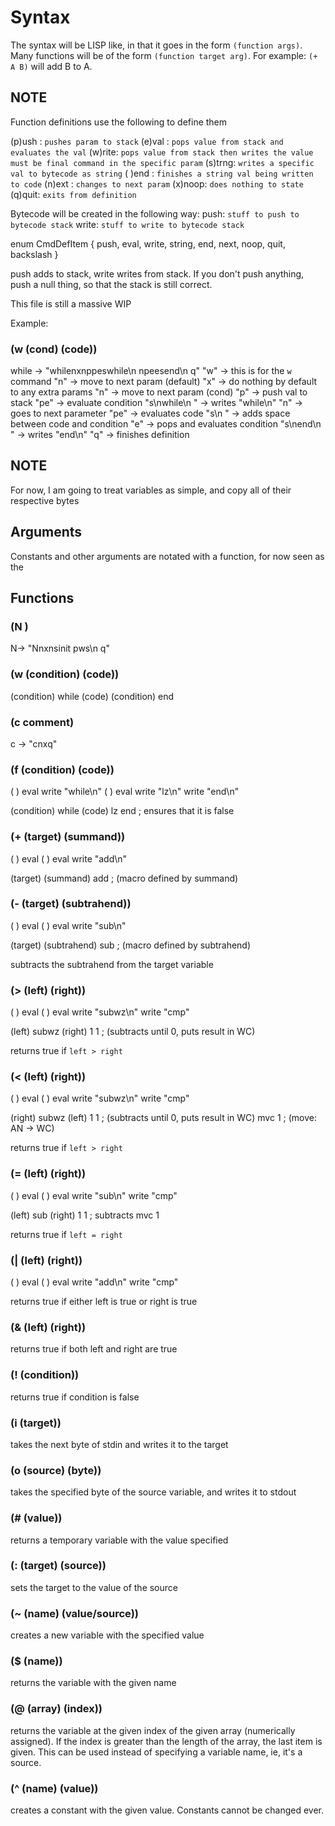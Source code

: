 # Syntax

The syntax will be LISP like, in that it goes in the form `(function args)`.
Many functions will be of the form `(function target arg)`.
For example: `(+ A B)` will add B to A.

## NOTE

Function definitions use the following to define them

(p)ush : `pushes param to stack`
(e)val : `pops value from stack
          and evaluates the val`
(w)rite: `pops value from stack
          then writes the value
          must be final command
          in the specific param`
(s)trng: `writes a specific val
          to bytecode as string`
( )end : `finishes a string val
          being written to code`
(n)ext : `changes to next param`
(x)noop: `does nothing to state`
(q)quit: `exits from definition`

Bytecode will be created in the following way:
push: `stuff to push to bytecode stack`
write: `stuff to write to bytecode stack`


enum CmdDefItem {
    push,
    eval,
    write,
    string,
    end,
    next,
    noop,
    quit,
    backslash
}

push adds to stack, write writes from stack. If you don't push anything, push a null thing, so that the stack is still correct.

This file is still a massive WIP

Example:
### (w (cond) (code))
while ->       "whilenxnppeswhile\n npeesend\n q"
"w"           -> this is for the `w` command
"n"           -> move to next param (default)
"x"           -> do nothing by default to any extra params
"n"           -> move to next param (cond)
"p"           -> push val to stack
"pe"          -> evaluate condition
"s\nwhile\n " -> writes "while\n"
"n"           -> goes to next parameter
"pe"          -> evaluates code
"s\n "        -> adds space between code and condition
"e"           -> pops and evaluates condition
"s\nend\n "   -> writes "end\n"
"q"           -> finishes definition
## NOTE

For now, I am going to treat variables as simple, and copy all of their respective bytes

## Arguments

Constants and other arguments are notated with a function, for now seen as the 


## Functions

### (N <N>)

N-> "Nnxnsinit pws\n q"


### (w (condition) (code))

(condition)
while
  (code)
  (condition)
end

### (c comment)

c -> "cnxq"

<nothing>

### (f (condition) (code))

(
)
eval
write "while\n"
(
)
eval
write "lz\n"
write "end\n"


(condition)
while
  (code)
  lz
end      ; ensures that it is false

### (+ (target) (summand))

(
)
eval
(
)
eval
write "add\n"

(target)
(summand)
add       ; (macro defined by summand)

### (- (target) (subtrahend))


(
)
eval
(
)
eval
write "sub\n"

(target)
(subtrahend)
sub       ; (macro defined by subtrahend)

subtracts the subtrahend from the target variable

### (> (left) (right))

(
)
eval
(
)
eval
write "subwz\n"
write "cmp"

(left)
subwz (right) 1 1 ; (subtracts until 0, puts result in WC)

returns true if `left > right`

### (< (left) (right))


(
)
eval
(
)
eval
write "subwz\n"
write "cmp"

(right)
subwz (left) 1 1 ; (subtracts until 0, puts result in WC)
mvc 1        ; (move: AN -> WC)

returns true if `left > right`

### (= (left) (right))


(
)
eval
(
)
eval
write "sub\n"
write "cmp"

(left)
sub (right) 1 1 ; subtracts
mvc 1

returns true if `left = right`

### (| (left) (right))

(
)
eval
(
)
eval
write "add\n"
write "cmp"

returns true if either left is true or right is true

### (& (left) (right))

returns true if both left and right are true

### (! (condition))

returns true if condition is false

### (i (target))

takes the next byte of stdin and writes it to the target

### (o (source) (byte))

takes the specified byte of the source variable, and writes it to stdout

### (# (value))

returns a temporary variable with the value specified

### (: (target) (source))

sets the target to the value of the source

### (~ (name) (value/source))

creates a new variable with the specified value

### ($ (name))

returns the variable with the given name

### (@ (array) (index))

returns the variable at the given index of the given array (numerically assigned).
If the index is greater than the length of the array, the last item is given.
This can be used instead of specifying a variable name, ie, it's a source.

### (^ (name) (value))

creates a constant with the given value. Constants cannot be changed ever.
